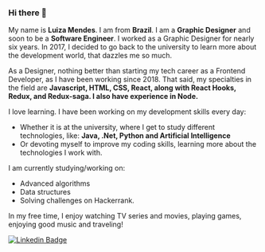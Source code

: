 ### Hi there 👋

My name is **Luiza Mendes**. I am from **Brazil**. I am a **Graphic Designer** and soon to be a **Software Engineer**. I worked as a Graphic Designer for nearly six years. In 2017, I decided to go back to the university to learn more about the development world, that dazzles me so much.

As a Designer, nothing better than starting my tech career as a Frontend Developer, as I have been working since 2018. That said, my specialties in the field are **Javascript, HTML, CSS, React, along with React Hooks, Redux, and Redux-saga. I also have experience in Node.**

I love learning. I have been working on my development skills every day:

- Whether it is at the university, where I get to study different technologies, like: **Java, .Net, Python and Artificial Intelligence**
- Or devoting myself to improve my coding skills, learning more about the technologies I work with.

I am currently studying/working on:

- Advanced algorithms
- Data structures
- Solving challenges on Hackerrank.

In my free time, I enjoy watching TV series and movies, playing games, enjoying good music and traveling!

[![Linkedin Badge](https://img.shields.io/badge/-LinkedIn-blue?style=flat-square&logo=Linkedin&logoColor=white&link=https://www.linkedin.com/in/luizamendes)](https://www.linkedin.com/in/luizamendes)

<!--
**luizamendes/luizamendes** is a ✨ _special_ ✨ repository because its `README.md` (this file) appears on your GitHub profile.

Here are some ideas to get you started:

- 🔭 I’m currently working on ...
- 🌱 I’m currently learning ...
- 👯 I’m looking to collaborate on ...
- 🤔 I’m looking for help with ...
- 💬 Ask me about ...
- 📫 How to reach me: ...
- 😄 Pronouns: ...
- ⚡ Fun fact: ...
-->
